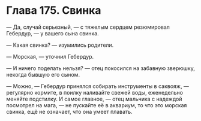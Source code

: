 # Глава 175. Свинка

— Да, случай серьезный, — с тяжелым сердцем резюмировал Гебердур, — у вашего сына свинка.

— Какая свинка? — изумились родители.

— Морская, — уточнил Гебердур.

— И ничего поделать нельзя? — отец покосился на забавную зверюшку, некогда бывшую его сыном.

— Можно, — Гебердур принялся собирать инструменты в саквояж, — регулярно кормите, в поилку наливайте свежей воды, еженедельно меняйте подстилку. И самое главное, — отец мальчика с надеждой посмотрел на мага, — не пускайте её в аквариум, то что это морская свинка, ещё не означает, что она умеет плавать.


